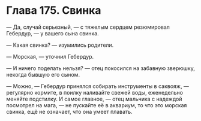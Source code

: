 # Глава 175. Свинка

— Да, случай серьезный, — с тяжелым сердцем резюмировал Гебердур, — у вашего сына свинка.

— Какая свинка? — изумились родители.

— Морская, — уточнил Гебердур.

— И ничего поделать нельзя? — отец покосился на забавную зверюшку, некогда бывшую его сыном.

— Можно, — Гебердур принялся собирать инструменты в саквояж, — регулярно кормите, в поилку наливайте свежей воды, еженедельно меняйте подстилку. И самое главное, — отец мальчика с надеждой посмотрел на мага, — не пускайте её в аквариум, то что это морская свинка, ещё не означает, что она умеет плавать.


